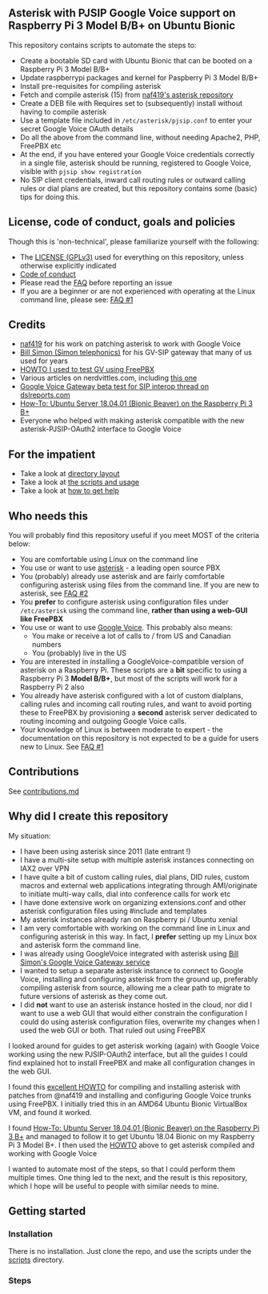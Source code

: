 ## Asterisk with PJSIP Google Voice support on Raspberry Pi 3 Model B/B+ on Ubuntu Bionic

This repository contains scripts to automate the steps to:
- Create a bootable SD card with Ubuntu Bionic that can be booted on a Raspberry Pi 3 Model B/B+
- Update raspberrypi packages and kernel for Paspberry Pi 3 Model B/B+
- Install pre-requisites for compiling asterisk
- Fetch and compile asterisk (15) from [naf419's asterisk repository](https://github.com/naf419/asterisk)
- Create a DEB file with Requires set to (subsequently) install without having to compile asterisk
- Use a template file included in ```/etc/asterisk/pjsip.conf``` to enter your secret Google Voice OAuth details
- Do all the above from the command line, without needing Apache2, PHP, FreePBX etc
- At the end, if you have entered your Google Voice credentials correctly in a single file, asterisk should be running, registered to Google Voice, visible with ```pjsip show registration```
- No SIP client credentials, inward call routing rules or outward calling rules or dial plans are created, but this repository contains some (basic) tips for doing this.

## License, code of conduct, goals and policies
Though this is 'non-technical', please familiarize yourself with the following:
- The [LICENSE (GPLv3)](/LICENSE) used for everything on this repository, unless otherwise explicitly indicated
- [Code of conduct](/CODE_OF_CONDUCT.md)
- Please read the [FAQ](/docs/faq.md) before reporting an issue
- If you are a beginner or are not experienced with operating at the Linux command line, please see: [FAQ #1](https://github.com/sundarnagarajan/ast-gv-pjsip-raspi-ubuntu/blob/master/docs/faq.md#1-i-am-new-to-linux--ubuntu--debian-i-do-not-understand-the-instructions)

## Credits
- [naf419](https://github.com/naf419) for his work on patching asterisk to work with Google Voice
- [Bill Simon (Simon telephonics)](https://simonics.com/) for his GV-SIP gateway that many of us used for years
- [HOWTO I used to test GV using FreePBX](https://community.freepbx.org/t/how-to-guide-for-google-voice-with-freepbx-14-asterisk-gvsip-ubuntu-18-04/50933/1)
- Various articles on nerdvittles.com, including [this one](http://nerdvittles.com/?p=26204)
- [Google Voice Gateway beta test for SIP interop thread on dslreports.com](https://www.dslreports.com/forum/r31966059-Google-Voice-Gateway-beta-test-for-SIP-interop~start=300)
- [How-To: Ubuntu Server 18.04.01 (Bionic Beaver) on the Raspberry Pi 3 B+](https://www.invik.xyz/linux/Ubuntu-Server-18-04-1-RasPi3Bp/)
- Everyone who helped with making asterisk compatible with the new asterisk-PJSIP-OAuth2 interface to Google Voice

## For the impatient
- Take a look at [directory layout](/docs/directory_layout.md)
- Take a look at [the scripts and usage](/docs/usage.md)
- Take a look at [how to get help](/docs/getting_help.md)

## Who needs this
You will probably find this repository useful if you meet MOST of the criteria below:
- You are comfortable using Linux on the command line
- You use or want to use [asterisk](https://www.asterisk.org) - a leading open source PBX
- You (probably) already use asterisk and are fairly comfortable configuring asterisk using files from the command line. If you are new to asterisk, see [FAQ #2](/docs/faq.md#1-i-am-new-to-linux--ubuntu--debian-i-do-not-understand-the-instructions)
- You **prefer** to configure asterisk using configuration files under ```/etc/asterisk``` using the command line, **rather than using a web-GUI like FreePBX**
- You use or want to use [Google Voice](https://voice.google.com). This probably also means:
    - You make or receive a lot of calls to / from US and Canadian numbers
    - You (probably) live in the US
- You are interested in installing a GoogleVoice-compatible version of asterisk on a Raspberry Pi. These scripts are a **bit** specific to using a Raspberry Pi 3 **Model B/B+**, but most of the scripts will work for a Raspberry Pi 2 also
- You already have asterisk configured with a lot of custom dialplans, calling rules and incoming call routing rules, and want to avoid porting these to FreePBX by provisioning a **second** asterisk server dedicated to routing incoming and outgoing Google Voice calls.
- Your knowledge of Linux is between moderate to expert - the documentation on this repository is not expected to be a guide for users new to Linux. See [FAQ #1](/docs/faq.md#1-i-am-new-to-linux--ubuntu--debian-i-do-not-understand-the-instructions)

## Contributions
See [contributions.md](/contributions.md)

## Why did I create this repository
My situation:
- I have been using asterisk since 2011 (late entrant !)
- I have a multi-site setup with multiple asterisk instances connecting on IAX2 over VPN
- I have quite a bit of custom calling rules, dial plans, DID rules, custom macros and external web applications integrating through AMI/originate to initiate multi-way calls, dial into conference calls for work etc
- I have done extensive work on organizing extensions.conf and other asterisk configuration files using #include and templates
- My asterisk instances already ran on Raspberry pi / Ubuntu xenial
- I am very comfortable with working on the command line in Linux and configuring asterisk in this way. In fact, I **prefer** setting up my Linux box and asterisk form the command line.
- I was already using GoogleVoice integrated with asterisk using [Bill Simon's Google Voice Gateway service](https://simonics.com/gw/)
- I wanted to setup a separate asterisk instance to connect to Google Voice, installing and configuring asterisk from the ground up, preferably compiling asterisk from source, allowing me a clear path to migrate to future versions of asterisk as they come out.
- I did **not** want to use an asterisk instance hosted in the cloud, nor did I want to use a web GUI that would either constrain the configuration I could do using asterisk configuration files, overwrite my changes when I used the web GUI or both. That ruled out using FreePBX

I looked around for guides to get asterisk working (again) with Google Voice working using the new PJSIP-OAuth2 interface, but all the guides I could find explained hot to install FreePBX and make all configuration changes in the web GUI.

I found this [excellent HOWTO](https://community.freepbx.org/t/how-to-guide-for-google-voice-with-freepbx-14-asterisk-gvsip-ubuntu-18-04/50933/1) for compiling and installing asterisk with patches from @naf419 and installing and configuring Google Voice trunks using FreePBX. I initially tried this in an AMD64 Ubuntu Bionic VirtualBox VM, and found it worked.

I found [How-To: Ubuntu Server 18.04.01 (Bionic Beaver) on the Raspberry Pi 3 B+](https://www.invik.xyz/linux/Ubuntu-Server-18-04-1-RasPi3Bp/) and managed to follow it to get Ubuntu 18.04 Bionic on my Raspberry Pi 3 Model B+. I then used the [HOWTO](https://community.freepbx.org/t/how-to-guide-for-google-voice-with-freepbx-14-asterisk-gvsip-ubuntu-18-04/50933/1) above to get asterisk compiled and working with Google Voice

I wanted to automate most of the steps, so that I could perform them multiple times. One thing led to the next, and the result is this repository, which I hope will be useful to people with similar needs to mine.

## Getting started
### Installation
There is no installation. Just clone the repo, and use the scripts under the [scripts](/scripts) directory.
### Steps




